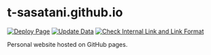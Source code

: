 # t-sasatani.github.io
[![Deploy Page](https://github.com/t-sasatani/t-sasatani.github.io/actions/workflows/jekyll.yml/badge.svg)](https://github.com/t-sasatani/t-sasatani.github.io/actions/workflows/jekyll.yml)
[![Update Data](https://github.com/t-sasatani/t-sasatani.github.io/actions/workflows/get_data.yml/badge.svg)](https://github.com/t-sasatani/t-sasatani.github.io/actions/workflows/get_data.yml)
[![Check Internal Link and Link Format](https://github.com/t-sasatani/t-sasatani.github.io/actions/workflows/link_checker.yml/badge.svg)](https://github.com/t-sasatani/t-sasatani.github.io/actions/workflows/link_checker.yml)

Personal website hosted on GitHub pages.